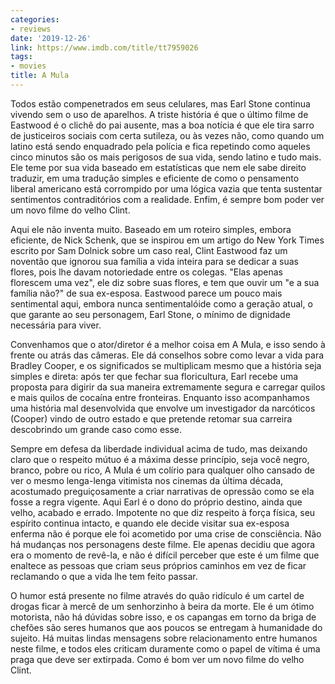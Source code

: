 ```yaml
---
categories:
- reviews
date: '2019-12-26'
link: https://www.imdb.com/title/tt7959026
tags:
- movies
title: A Mula
---
```


Todos estão compenetrados em seus celulares, mas Earl Stone continua vivendo sem o uso de aparelhos. A triste história é que o último filme de Eastwood é o clichê do pai ausente, mas a boa notícia é que ele tira sarro de justiceiros sociais com certa sutileza, ou às vezes não, como quando um latino está sendo enquadrado pela polícia e fica repetindo como aqueles cinco minutos são os mais perigosos de sua vida, sendo latino e tudo mais. Ele teme por sua vida baseado em estatísticas que nem ele sabe direito traduzir, em uma tradução simples e eficiente de como o pensamento liberal americano está corrompido por uma lógica vazia que tenta sustentar sentimentos contraditórios com a realidade. Enfim, é sempre bom poder ver um novo filme do velho Clint.

Aqui ele não inventa muito. Baseado em um roteiro simples, embora eficiente, de Nick Schenk, que se inspirou em um artigo do New York Times escrito por Sam Dolnick sobre um caso real, Clint Eastwood faz um noventão que ignorou sua família a vida inteira para se dedicar a suas flores, pois lhe davam notoriedade entre os colegas. "Elas apenas florescem uma vez", ele diz sobre suas flores, e tem que ouvir um "e a sua família não?" de sua ex-esposa. Eastwood parece um pouco mais sentimental aqui, embora nunca sentimentalóide como a geração atual, o que garante ao seu personagem, Earl Stone, o mínimo de dignidade necessária para viver.

Convenhamos que o ator/diretor é a melhor coisa em A Mula, e isso sendo à frente ou atrás das câmeras. Ele dá conselhos sobre como levar a vida para Bradley Cooper, e os significados se multiplicam mesmo que a história seja simples e direta: após ter que fechar sua floricultura, Earl recebe uma proposta para digirir da sua maneira extremamente segura e carregar quilos e mais quilos de cocaína entre fronteiras. Enquanto isso acompanhamos uma história mal desenvolvida que envolve um investigador da narcóticos (Cooper) vindo de outro estado e que pretende retomar sua carreira descobrindo um grande caso como esse.

Sempre em defesa da liberdade individual acima de tudo, mas deixando claro que o respeito mútuo é a máxima desse princípio, seja você negro, branco, pobre ou rico, A Mula é um colírio para qualquer olho cansado de ver o mesmo lenga-lenga vitimista nos cinemas da última década, acostumado preguiçosamente a criar narrativas de opressão como se ela fosse a regra vigente. Aqui Earl é o dono do próprio destino, ainda que velho, acabado e errado. Impotente no que diz respeito à força física, seu espírito continua intacto, e quando ele decide visitar sua ex-esposa enferma não é porque ele foi acometido por uma crise de consciência. Não há mudanças nos personagens deste filme. Ele apenas decidiu que agora era o momento de revê-la, e não é difícil perceber que este é um filme que enaltece as pessoas que criam seus próprios caminhos em vez de ficar reclamando o que a vida lhe tem feito passar.

O humor está presente no filme através do quão ridículo é um cartel de drogas ficar à mercê de um senhorzinho à beira da morte. Ele é um ótimo motorista, não há dúvidas sobre isso, e os capangas em torno da briga de chefões são seres humanos que aos poucos se entregam à humanidade do sujeito. Há muitas lindas mensagens sobre relacionamento entre humanos neste filme, e todos eles criticam duramente como o papel de vítima é uma praga que deve ser extirpada. Como é bom ver um novo filme do velho Clint.
